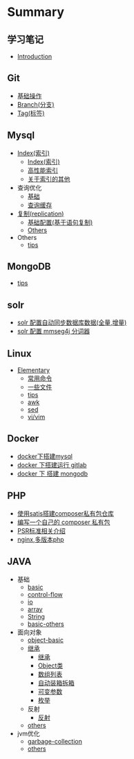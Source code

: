 # Summary

## 学习笔记

* [Introduction](README.md)

## Git

* [基础操作](git/0.Git%28基础操作%29.md)
* [Branch\(分支\)](git/1.Branch%28分支%29.md)
* [Tag\(标签\)](git/2.Tag%28标签%29.md)

## Mysql

* [Index\(索引\)](mysql/indexsuo-5f1529.md)
  * [Index\(索引\)](mysql/Index%28索引%29/0.Index%28索引%29.md)
  * [高性能索引](mysql/Index%28索引%29/1.高性能索引.md)
  * [关于索引的其他](mysql/Index%28索引%29/guan-yu-suo-yin-de-qi-ta.md)
* 查询优化
  * [基础](mysql/ji-chu.md)
  * [查询缓存](mysql/cha-xun-huan-cun.md)
* [复制\(replication\)](mysql/fu-523628-replication.md)
  * [基础配置\(基于语句复制\)](mysql/ji-chu-pei-zhi.md)
  * [Others](mysql/others.md)
* Others
  * [tips](mysql/tips.md)

## MongoDB

* [tips](mongodb/tips.md)

## solr

* [solr 配置自动同步数据库数据\(全量,增量\)](solr/solr-pei-zhi-zi-dong-tong-bu-shu-ju-ku-shu-636e28-quan-91cf2c-zeng-91cf29.md)
* [solr 配置 mmseg4j 分词器](solr/solr-pei-zhi-mmseg4j-fen-ci-qi.md)

## Linux

* [Elementary](linux/elementary.md)
  * [常用命令](linux/chang-yong-ming-ling.md)
  * [一些文件](linux/yi-xie-wen-jian.md)
  * [tips](linux/tips.md)
  * [awk](linux/awk.md)
  * [sed](linux/sed.md)
  * [vi/vim](linux/vivim.md)

## Docker

* [docker下搭建mysql](docker/dockerxia-da-jian-mysql.md)
* [docker 下搭建运行 gitlab ](docker/docker-xia-da-jian-yun-xing-gitlab.md)
* [docker 下 搭建  mongodb](docker/docker-xia-da-jian-mongodb.md)

## PHP

* [使用satis搭建composer私有包仓库](php/shi-yong-satis-da-jian-composer-si-you-bao-cang-ku.md)
* [编写一个自己的 composer 私有包](php/bian-xie-yi-ge-zi-ji-de-composer-si-you-bao.md)
* [PSR标准相关介绍](php/psrxiang-guan-jie-shao.md)
* [nginx,多版本php](php/nginxduo-ban-ben-php.md)

## JAVA

* 基础
    - [basic](java/basic/basic.md)
    - [control-flow](java/basic/control-flow.md)
    - [io](java/basic/io.md)
    - [array](java/basic/array.md)
    - [String](java/basic/string.md)
    - [basic-others](java/basic/basic-others.md)
* 面向对象
    - [object-basic](java/object/object-basic.md)
    - [继承](java/object/inheritance-reflection.md)
        + [继承](java/object/inheritance/inheritance.md)
        + [Object类](java/object/inheritance/object-class.md)
        + [数组列表](java/object/inheritance/ArrayList.md)
        + [自动装箱拆箱](java/object/inheritance/wrapping-auto-inout.md)
        + [可变参数](java/object/inheritance/variable-parameter.md)
        + [枚举](java/object/inheritance/enumeration.md)
    - 反射
        - [反射](java/object/reflection/reflection.md)
    - [others](java/object/others.md)
* jvm优化
    - [garbage-collection](java/optimize/garbage-collection.md)
    - [others](java/optimize/others.md)

